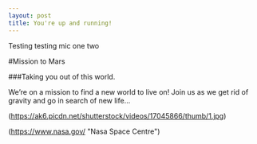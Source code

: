 ```yaml
---
layout: post
title: You're up and running!
---
```


Testing testing mic one two

#Mission to Mars  

###Taking you out of this world.

We’re on a mission to find a new world to live on! 
Join us as we get rid of gravity and go in search of new life…
  
(https://ak6.picdn.net/shutterstock/videos/17045866/thumb/1.jpg)
  
(https://www.nasa.gov/ "Nasa Space Centre")
